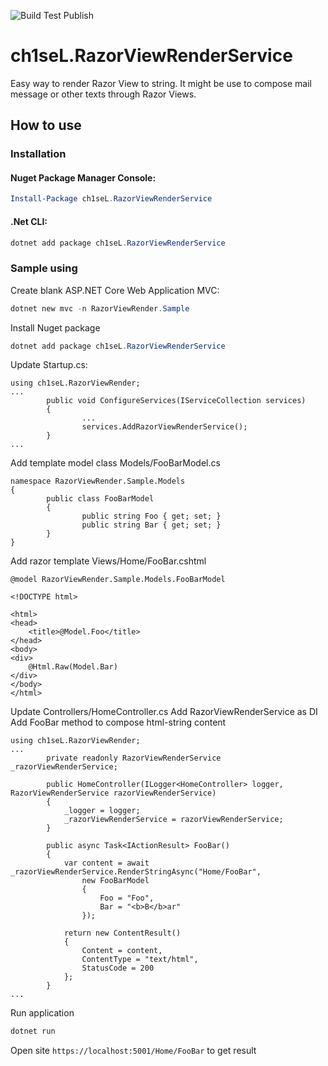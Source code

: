 ![Build Test Publish](https://github.com/ch1seL/RazorViewRenderService/workflows/Build%20Test%20Publish/badge.svg)
# ch1seL.RazorViewRenderService

Easy way to render Razor View to string.
It might be use to compose mail message or other texts through Razor Views.

## How to use

### Installation

#### Nuget Package Manager Console:

```powershell
Install-Package ch1seL.RazorViewRenderService
```

#### .Net CLI:
```powershell
dotnet add package ch1seL.RazorViewRenderService
```


### Sample using

Create blank ASP.NET Core Web Application MVC:
```powershell 
dotnet new mvc -n RazorViewRender.Sample
```
Install Nuget package
```powershell
dotnet add package ch1seL.RazorViewRenderService
```

Update Startup.cs:
```
using ch1seL.RazorViewRender;
...
        public void ConfigureServices(IServiceCollection services)
        {
                ...
                services.AddRazorViewRenderService();          
        }
...
```

Add template model class Models/FooBarModel.cs
```
namespace RazorViewRender.Sample.Models
{
        public class FooBarModel
        {
                public string Foo { get; set; }
                public string Bar { get; set; }
        }
}
```

Add razor template Views/Home/FooBar.cshtml
```
@model RazorViewRender.Sample.Models.FooBarModel

<!DOCTYPE html>

<html>
<head>
    <title>@Model.Foo</title>
</head>
<body>
<div>
    @Html.Raw(Model.Bar)
</div>
</body>
</html>
```

Update Controllers/HomeController.cs
Add RazorViewRenderService as DI
Add FooBar method to compose html-string content
```
using ch1seL.RazorViewRender;
...
        private readonly RazorViewRenderService _razorViewRenderService;

        public HomeController(ILogger<HomeController> logger, RazorViewRenderService razorViewRenderService)
        {
            _logger = logger;
            _razorViewRenderService = razorViewRenderService;
        }

        public async Task<IActionResult> FooBar()
        {
            var content = await _razorViewRenderService.RenderStringAsync("Home/FooBar",
                new FooBarModel
                {
                    Foo = "Foo", 
                    Bar = "<b>B</b>ar"
                });

            return new ContentResult()
            {
                Content = content,
                ContentType = "text/html",
                StatusCode = 200
            };
        }     
...   
```

Run application
```powershell
dotnet run 
```

Open site `https://localhost:5001/Home/FooBar` to get result

